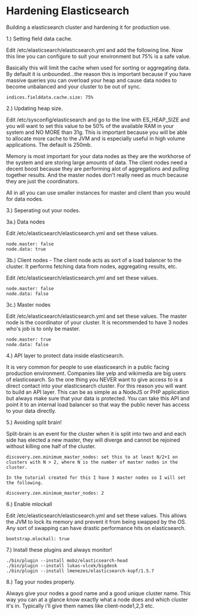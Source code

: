 # Hardening Elasticsearch
Building a elasticsearch cluster and hardening it for production use.

1.) Setting field data cache.

Edit /etc/elasticsearch/elasticsearch.yml and add the following line. Now this line you can configure to suit your environment but 75% is a safe value.

Basically this will limit the cache when used for sorting or aggregating data. By default it is unbounded...the reason this is important because if you have massive queries you can overload your heap and cause data nodes to become unbalanced and your cluster to be out of sync.
```
indices.fielddata.cache.size: 75%
```

2.) Updating heap size.

Edit /etc/sysconfig/elasticsearch and go to the line with ES_HEAP_SIZE and you will want to set this value to be 50% of the available RAM in your system and NO MORE than 31g. This is important because you will be able to allocate more cache to the JVM and is especially useful in high volume applications. The default is 250mb.

Memory is most important for your data nodes as they are the workhorse of the system and are storing large amounts of data. The client nodes need a decent boost because they are performing alot of aggregations and pulling together results. And the master nodes don't really need as much because they are just the coordinators.

All in all you can use smaller instances for master and client than you would for data nodes.

3.) Seperating out your nodes.

3a.) Data nodes

Edit /etc/elasticsearch/elasticsearch.yml and set these values.

```
node.master: false
node.data: true
```

3b.) Client nodes - The client node acts as sort of a load balancer to the cluster. It performs fetching data from nodes, aggregating results, etc.

Edit /etc/elasticsearch/elasticsearch.yml and set these values.

```
node.master: false
node.data: false
```

3c.) Master nodes

Edit /etc/elasticsearch/elasticsearch.yml and set these values. The master node is the coordinator of your cluster. It is recommended to have 3 nodes who's job is to only be master.

```
node.master: true
node.data: false
```

4.) API layer to protect data inside elasticsearch.

It is very common for people to use elasticsearch in a public facing production environment. Companies like yelp and wikimedia are big users of elasticsearch. So the one thing you NEVER want to give access to is a direct contact into your elasticsearch cluster. For this reason you will want to build an API layer. This can be as simple as a NodeJS or PHP application but always make sure that your data is protected. You can take this API and point it to an internal load balancer so that way the public never has access to your data directly.

5.) Avoiding split brain!

Split-brain is an event for the cluster when it is split into two and and each side has elected a new master, they will diverge and cannot be rejoined without killing one half of the cluster. 

```
discovery.zen.minimum_master_nodes: set this to at least N/2+1 on clusters with N > 2, where N is the number of master nodes in the cluster.

In the tutorial created for this I have 3 master nodes so I will set the following.

discovery.zen.minimum_master_nodes: 2
```

6.) Enable mlockall

Edit /etc/elasticsearch/elasticsearch.yml and set these values. This allows the JVM to lock its memory and prevent it from being swapped by the OS. Any sort of swapping can have drastic performance hits on elasticsearch.

```
bootstrap.mlockall: true
```

7.) Install these plugins and always monitor!

```
./bin/plugin --install mobz/elasticsearch-head
./bin/plugin --install lukas-vlcek/bigdesk
./bin/plugin --install lmenezes/elasticsearch-kopf/1.5.7
```

8.) Tag your nodes properly.

Always give your nodes a good name and a good unique cluster name. This way you can at a glance know exactly what a node does and which cluster it's in. Typically i'll give them names like client-node1,2,3 etc.
